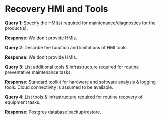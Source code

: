 # Recovery HMI and Tools

**Query 1**: Specify the HMI(s) required for maintenance/diagnostics for the product(s).

**Response**: We don't provide HMIs.

**Query 2**: Describe the function and limitations of HMI tools.

**Response**: We don't provide HMIs.

**Query 3**: List additional tools & infrastructure required for routine preventative maintenance tasks.

**Response**: Standard toolkit for hardware and software analysis & logging tools. Cloud connectivity is assumed to be available.

**Query 4**: List tools & infrastructure required for routine recovery of equipment tasks.

**Response**: Postgres database backup/restore.

